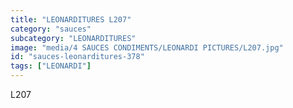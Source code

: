 ```yaml
---
title: "LEONARDITURES L207"
category: "sauces"
subcategory: "LEONARDITURES"
image: "media/4 SAUCES CONDIMENTS/LEONARDI PICTURES/L207.jpg"
id: "sauces-leonarditures-378"
tags: ["LEONARDI"]
---
```


L207

